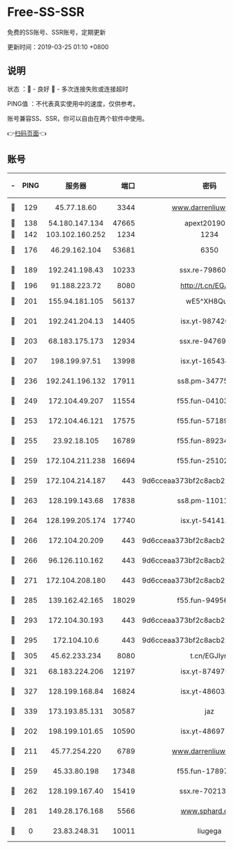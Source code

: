 # Free-SS-SSR

免费的SS账号、SSR账号，定期更新

更新时间：2019-03-25 01:10 +0800

## 说明

状态     ：🙂 - 良好 🙁 - 多次连接失败或连接超时

PING值   ：不代表真实使用中的速度，仅供参考。

账号兼容SS、SSR，你可以自由在两个软件中使用。

👉[扫码页面](https://liesauer.github.io/Free-SS-SSR/)👈

## 账号

|-|PING|服务器|端口|密码|加密方式|区域|
|:----:|:----:|:-----:|-----:|:----:|:----:|:----:|
|🙂|129|45.77.18.60|3344|www.darrenliuwei.com|aes-256-cfb|JP|
|🙂|138|54.180.147.134|47665|apext2019001|chacha20|KR|
|🙂|142|103.102.160.252|1234|1234|rc4-md5|JP|
|🙂|176|46.29.162.104|53681|6350|aes-128-ctr|RU|
|🙂|189|192.241.198.43|10233|ssx.re-79860018|aes-256-cfb|US|
|🙂|196|91.188.223.72|8080|http://t.cn/EGJIyrl|rc4-md5|RU|
|🙂|201|155.94.181.105|56137|wE5^XH8Quw|aes-256-cfb|US|
|🙂|201|192.241.204.13|14405|isx.yt-98742023|aes-256-cfb|US|
|🙂|203|68.183.175.173|12934|ssx.re-94769428|aes-256-cfb|US|
|🙂|207|198.199.97.51|13998|isx.yt-16543494|aes-256-cfb|US|
|🙂|236|192.241.196.132|17911|ss8.pm-34775543|aes-256-cfb|US|
|🙂|249|172.104.49.207|11554|f55.fun-04103964|aes-256-cfb|SG|
|🙂|253|172.104.46.121|17575|f55.fun-57189155|aes-256-cfb|SG|
|🙂|255|23.92.18.105|16789|f55.fun-89234249|aes-256-cfb|US|
|🙂|259|172.104.211.238|16694|f55.fun-25102776|aes-256-cfb|US|
|🙂|259|172.104.214.187|443|9d6cceaa373bf2c8acb22e60b6a58be6|aes-256-cfb|US|
|🙂|263|128.199.143.68|17838|ss8.pm-11011315|aes-256-cfb|SG|
|🙂|264|128.199.205.174|17740|isx.yt-54141356|aes-256-cfb|SG|
|🙂|266|172.104.20.209|443|9d6cceaa373bf2c8acb22e60b6a58be6|aes-256-cfb|US|
|🙂|266|96.126.110.162|443|9d6cceaa373bf2c8acb22e60b6a58be6|aes-256-cfb|US|
|🙂|271|172.104.208.180|443|9d6cceaa373bf2c8acb22e60b6a58be6|aes-256-cfb|US|
|🙂|285|139.162.42.165|18029|f55.fun-94956847|aes-256-cfb|SG|
|🙂|293|172.104.30.193|443|9d6cceaa373bf2c8acb22e60b6a58be6|aes-256-cfb|US|
|🙂|295|172.104.10.6|443|9d6cceaa373bf2c8acb22e60b6a58be6|aes-256-cfb|US|
|🙂|305|45.62.233.234|8080|t.cn/EGJIyrl|rc4-md5|CA|
|🙂|321|68.183.224.206|12197|isx.yt-87497572|aes-256-cfb|SG|
|🙂|327|128.199.168.84|16824|isx.yt-48603215|aes-256-cfb|SG|
|🙂|339|173.193.85.131|30587|jaz|aes-256-cfb|US|
|🙂|202|198.199.101.65|10590|isx.yt-48697110|aes-256-cfb|US|
|🙂|211|45.77.254.220|6789|www.darrenliuwei.com|aes-256-cfb|SG|
|🙂|259|45.33.80.198|17348|f55.fun-17897030|aes-256-cfb|US|
|🙂|262|128.199.167.40|15419|ssx.re-70213578|aes-256-cfb|SG|
|🙂|281|149.28.176.168|5566|www.sphard.com|aes-256-cfb|AU|
|🙁|0|23.83.248.31|10011|liugega|aes-256-cfb|US|
